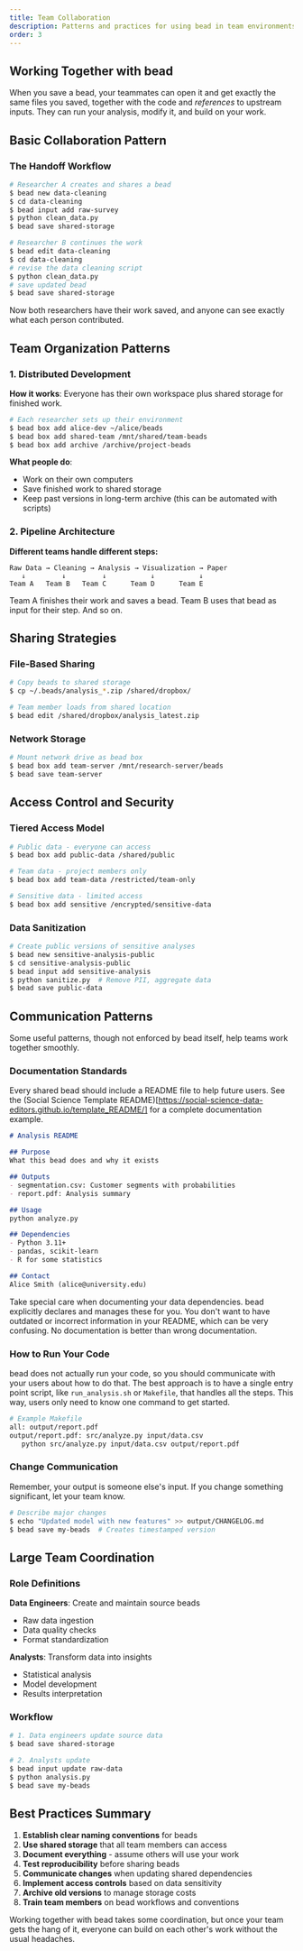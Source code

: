 ```yaml
---
title: Team Collaboration
description: Patterns and practices for using bead in team environments
order: 3
---
```


## Working Together with bead

When you save a bead, your teammates can open it and get exactly the same files you saved, together with the code and _references_ to upstream inputs. They can run your analysis, modify it, and build on your work.

## Basic Collaboration Pattern

### The Handoff Workflow

```bash
# Researcher A creates and shares a bead
$ bead new data-cleaning
$ cd data-cleaning
$ bead input add raw-survey
$ python clean_data.py
$ bead save shared-storage

# Researcher B continues the work
$ bead edit data-cleaning
$ cd data-cleaning
# revise the data cleaning script
$ python clean_data.py
# save updated bead
$ bead save shared-storage
```

Now both researchers have their work saved, and anyone can see exactly what each person contributed.

## Team Organization Patterns

### 1. Distributed Development

**How it works**: Everyone has their own workspace plus shared storage for finished work.

```bash
# Each researcher sets up their environment
$ bead box add alice-dev ~/alice/beads
$ bead box add shared-team /mnt/shared/team-beads
$ bead box add archive /archive/project-beads
```

**What people do**:
- Work on their own computers
- Save finished work to shared storage
- Keep past versions in long-term archive (this can be automated with scripts)

### 2. Pipeline Architecture

**Different teams handle different steps:**

```
Raw Data → Cleaning → Analysis → Visualization → Paper
   ↓         ↓         ↓           ↓           ↓
Team A   Team B   Team C      Team D      Team E
```

Team A finishes their work and saves a bead. Team B uses that bead as input for their step. And so on.

## Sharing Strategies

### File-Based Sharing

```bash
# Copy beads to shared storage
$ cp ~/.beads/analysis_*.zip /shared/dropbox/

# Team member loads from shared location
$ bead edit /shared/dropbox/analysis_latest.zip
```

### Network Storage

```bash
# Mount network drive as bead box
$ bead box add team-server /mnt/research-server/beads
$ bead save team-server
```

## Access Control and Security

### Tiered Access Model

```bash
# Public data - everyone can access
$ bead box add public-data /shared/public

# Team data - project members only
$ bead box add team-data /restricted/team-only

# Sensitive data - limited access
$ bead box add sensitive /encrypted/sensitive-data
```

### Data Sanitization

```bash
# Create public versions of sensitive analyses
$ bead new sensitive-analysis-public
$ cd sensitive-analysis-public
$ bead input add sensitive-analysis
$ python sanitize.py  # Remove PII, aggregate data
$ bead save public-data
```

## Communication Patterns

Some useful patterns, though not enforced by bead itself, help teams work together smoothly.

### Documentation Standards

Every shared bead should include a README file to help future users. See the (Social Science Template README)[https://social-science-data-editors.github.io/template_README/] for a complete documentation example.

```markdown
# Analysis README

## Purpose
What this bead does and why it exists

## Outputs  
- segmentation.csv: Customer segments with probabilities
- report.pdf: Analysis summary

## Usage
python analyze.py

## Dependencies
- Python 3.11+
- pandas, scikit-learn
- R for some statistics

## Contact
Alice Smith (alice@university.edu)
```

Take special care when documenting your data dependencies. bead explicitly declares and manages these for you. You don't want to have outdated or incorrect information in your README, which can be very confusing. No documentation is better than wrong documentation.

### How to Run Your Code

bead does not actually run your code, so you should communicate with your users about how to do that. The best approach is to have a single entry point script, like `run_analysis.sh` or `Makefile`, that handles all the steps. This way, users only need to know one command to get started.

```bash
# Example Makefile
all: output/report.pdf
output/report.pdf: src/analyze.py input/data.csv
   python src/analyze.py input/data.csv output/report.pdf
```

### Change Communication

Remember, your output is someone else's input. If you change something significant, let your team know.

```bash
# Describe major changes
$ echo "Updated model with new features" >> output/CHANGELOG.md
$ bead save my-beads  # Creates timestamped version
```



## Large Team Coordination

### Role Definitions

**Data Engineers**: Create and maintain source beads
- Raw data ingestion
- Data quality checks
- Format standardization

**Analysts**: Transform data into insights
- Statistical analysis
- Model development
- Results interpretation

### Workflow 

```bash
# 1. Data engineers update source data
$ bead save shared-storage

# 2. Analysts update
$ bead input update raw-data
$ python analysis.py
$ bead save my-beads

```


## Best Practices Summary

1. **Establish clear naming conventions** for beads
2. **Use shared storage** that all team members can access
3. **Document everything** - assume others will use your work
4. **Test reproducibility** before sharing beads
5. **Communicate changes** when updating shared dependencies
6. **Implement access controls** based on data sensitivity
7. **Archive old versions** to manage storage costs
8. **Train team members** on bead workflows and conventions

Working together with bead takes some coordination, but once your team gets the hang of it, everyone can build on each other's work without the usual headaches.